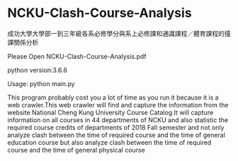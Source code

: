 # NCKU-Clash-Course-Analysis
成功大學大學部一到三年級各系必修學分與系上必修課和通識課程／體育課程的撞課關係分析



Please Open NCKU-Clash-Course-Analysis.pdf


python version:3.6.6

Usage:
python main.py



This program probably cost you a lot of time as you run it because it is a web crawler.This web crawler will find and capture the information from the website National Cheng Kung University Course Catalog.It will capture information on all courses in 44 departments of NCKU and also statistic the required course credits of departments of 2018 Fall semester and not only analyze clash between the time of required course and the time of general education course but also analyze clash between the time of required course and the time of general physical course
